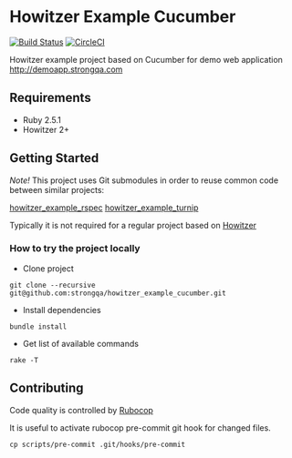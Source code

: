 Howitzer Example Cucumber
=======================

[![Build Status](https://travis-ci.org/strongqa/howitzer_example_cucumber.svg?branch=master)][travis]
[![CircleCI](https://circleci.com/gh/strongqa/howitzer_example_cucumber.svg?style=svg&circle-token=e46a95ce08f0f19b93aee140f842ae845f696f01)](https://circleci.com/gh/strongqa/howitzer_example_cucumber)

[travis]: https://travis-ci.org/strongqa/howitzer_example_cucumber

Howitzer example project based on Cucumber for demo web application http://demoapp.strongqa.com

## Requirements

- Ruby 2.5.1
- Howitzer 2+

## Getting Started

*Note!* This project uses Git submodules in order to reuse common code between similar projects:

[howitzer_example_rspec](https://github.com/strongqa/howitzer_example_rspec)
[howitzer_example_turnip](https://github.com/strongqa/howitzer_example_turnip)

Typically it is not required for a regular project based on [Howitzer](https://github.com/strongqa/howitzer)

### How to try the project locally

- Clone project

```
git clone --recursive git@github.com:strongqa/howitzer_example_cucumber.git
```

- Install dependencies

```
bundle install
```

- Get list of available commands

```
rake -T
```

## Contributing

Code quality is controlled by [Rubocop](https://github.com/bbatsov/rubocop)

It is useful to activate rubocop pre-commit git hook for changed files.

```
cp scripts/pre-commit .git/hooks/pre-commit
```
